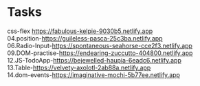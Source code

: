 # Tasks
css-flex https://fabulous-kelpie-9030b5.netlify.app <br>
04.position-https://guileless-pasca-25c3ba.netlify.app <br>
06.Radio-Input-https://spontaneous-seahorse-cce2f3.netlify.app <br>
09.DOM-practise-https://endearing-zuccutto-404800.netlify.app <br>
12.JS-TodoApp-https://bejewelled-haupia-6eadc6.netlify.app <br>
13.Table-https://velvety-axolotl-2ab88a.netlify.app <br>
14.dom-events-https://imaginative-mochi-5b77ee.netlify.app <br>
